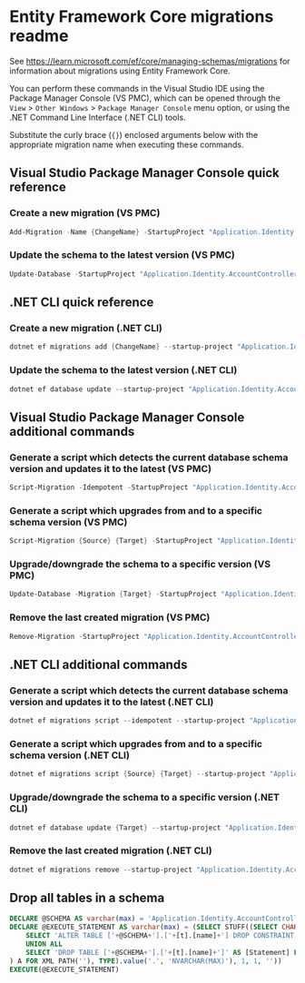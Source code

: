# Entity Framework Core migrations readme

See <https://learn.microsoft.com/ef/core/managing-schemas/migrations> for information about migrations
using Entity Framework Core.

You can perform these commands in the Visual Studio IDE using the Package Manager Console (VS PMC), which can
be opened through the `View` > `Other Windows` > `Package Manager Console` menu option, or using the .NET
Command Line Interface (.NET CLI) tools.

Substitute the curly brace (`{}`) enclosed arguments below with the appropriate migration name when
executing these commands.

## Visual Studio Package Manager Console quick reference

### Create a new migration (VS PMC)

```powershell
Add-Migration -Name {ChangeName} -StartupProject "Application.Identity.AccountController.UserIdentity.Api" -Project "Application.Identity.AccountController.UserIdentity.Infrastructure"
```

### Update the schema to the latest version (VS PMC)

```powershell
Update-Database -StartupProject "Application.Identity.AccountController.UserIdentity.Api" -Project "Application.Identity.AccountController.UserIdentity.Infrastructure"
```

## .NET CLI quick reference

### Create a new migration (.NET CLI)

```powershell
dotnet ef migrations add {ChangeName} --startup-project "Application.Identity.AccountController.UserIdentity.Api" --project "Application.Identity.AccountController.UserIdentity.Infrastructure"
```

### Update the schema to the latest version (.NET CLI)

```powershell
dotnet ef database update --startup-project "Application.Identity.AccountController.UserIdentity.Api" --project "Application.Identity.AccountController.UserIdentity.Infrastructure"
```

## Visual Studio Package Manager Console additional commands

### Generate a script which detects the current database schema version and updates it to the latest (VS PMC)

```powershell
Script-Migration -Idempotent -StartupProject "Application.Identity.AccountController.UserIdentity.Api" -Project "Application.Identity.AccountController.UserIdentity.Infrastructure"
```

### Generate a script which upgrades from and to a specific schema version (VS PMC)

```powershell
Script-Migration {Source} {Target} -StartupProject "Application.Identity.AccountController.UserIdentity.Api" -Project "Application.Identity.AccountController.UserIdentity.Infrastructure"
```

### Upgrade/downgrade the schema to a specific version (VS PMC)

```powershell
Update-Database -Migration {Target} -StartupProject "Application.Identity.AccountController.UserIdentity.Api" -Project "Application.Identity.AccountController.UserIdentity.Infrastructure"
```

### Remove the last created migration (VS PMC)

```powershell
Remove-Migration -StartupProject "Application.Identity.AccountController.UserIdentity.Api" -Project "Application.Identity.AccountController.UserIdentity.Infrastructure"
```

## .NET CLI additional commands

### Generate a script which detects the current database schema version and updates it to the latest (.NET CLI)

```powershell
dotnet ef migrations script --idempotent --startup-project "Application.Identity.AccountController.UserIdentity.Api" --project "Application.Identity.AccountController.UserIdentity.Infrastructure"
```

### Generate a script which upgrades from and to a specific schema version (.NET CLI)

```powershell
dotnet ef migrations script {Source} {Target} --startup-project "Application.Identity.AccountController.UserIdentity.Api" --project "Application.Identity.AccountController.UserIdentity.Infrastructure"
```

### Upgrade/downgrade the schema to a specific version (.NET CLI)

```powershell
dotnet ef database update {Target} --startup-project "Application.Identity.AccountController.UserIdentity.Api" --project "Application.Identity.AccountController.UserIdentity.Infrastructure"
```

### Remove the last created migration (.NET CLI)

```powershell
dotnet ef migrations remove --startup-project "Application.Identity.AccountController.UserIdentity.Api" --project "Application.Identity.AccountController.UserIdentity.Infrastructure"
```

## Drop all tables in a schema

```sql
DECLARE @SCHEMA AS varchar(max) = 'Application.Identity.AccountController.UserIdentity'
DECLARE @EXECUTE_STATEMENT AS varchar(max) = (SELECT STUFF((SELECT CHAR(13) + CHAR(10) + [Statement] FROM (
    SELECT 'ALTER TABLE ['+@SCHEMA+'].['+[t].[name]+'] DROP CONSTRAINT ['+[fk].[name]+']' AS [Statement] FROM [sys].[foreign_keys] AS [fk] INNER JOIN [sys].[tables] AS [t] ON [t].[object_id] = [fk].[parent_object_id] INNER JOIN [sys].[schemas] AS [s] ON [s].[schema_id] = [t].[schema_id] WHERE [s].[name] = @SCHEMA
    UNION ALL
    SELECT 'DROP TABLE ['+@SCHEMA+'].['+[t].[name]+']' AS [Statement] FROM [sys].[tables] AS [t] INNER JOIN [sys].[schemas] AS [s] ON [s].[schema_id] = [t].[schema_id] WHERE [s].[name] = @SCHEMA
) A FOR XML PATH(''), TYPE).value('.', 'NVARCHAR(MAX)'), 1, 1, ''))
EXECUTE(@EXECUTE_STATEMENT)
```
